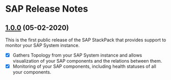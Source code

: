 # SAP Release Notes

## [1.0.0](#) (05-02-2020)

This is the first public release of the SAP StackPack that provides support to monitor your SAP System instance.

- [X] Gathers Topology from your SAP System instance and allows visualization of your SAP components and the relations between them.
- [X] Monitoring of your SAP components, including health statuses of all your components.
